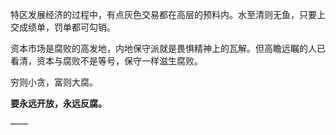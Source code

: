 特区发展经济的过程中，有点灰色交易都在高层的预料内。水至清则无鱼，只要上交成绩单，罚单都可勾销。

资本市场是腐败的高发地，内地保守派就是畏惧精神上的瓦解。但高瞻远瞩的人已看清，资本与腐败不是等号，保守一样滋生腐败。

穷则小贪，富则大腐。

**要永远开放，永远反腐。**

——

